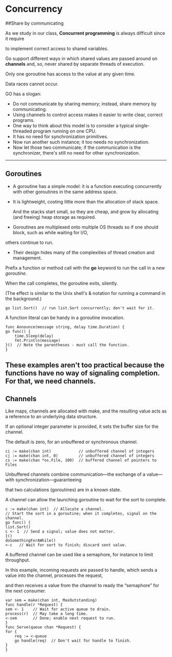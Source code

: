 
# Concurrency

##Share by communicating


As we study in our class, **Concurrent programming**  is always difficult since it require 

to implement correct access to shared variables. 

Go support  different ways in which shared values are passed around on **channels** and, so, never  shared by separate threads of execution.

Only one goroutine has access to the value at any given time.

Data races cannot occur.

GO has a slogan:

* Do not communicate by sharing memory; instead, share memory by communicating.
* Using channels to control access makes it easier to write clear, correct programs.
* One way to think about this model is to consider a typical single-threaded program running on one CPU. 
* It has no need for synchronization primitives. 
* Now run another such instance; it too needs no synchronization. 
* Now let those two communicate; if the communication is the synchronizer, there's still no need for other synchronization. 

------------------------------------
## Goroutines

 * A goroutine has a simple model: it is a function executing concurrently with other goroutines in the same address space. 
 
 * It is lightweight, costing little more than the allocation of stack space. 
 
   And the stacks start small, so they are cheap, and grow by allocating (and freeing) heap storage as required.

* Goroutines are multiplexed onto multiple OS threads so if one should block, such as while waiting for I/O,

 others continue to run.
 
 * Their design hides many of the complexities of thread creation and management.

Prefix a function or method call with the **go** keyword to run the call in a *new goroutine*. 

When the call completes, the goroutine exits, silently. 

(The effect is similar to the Unix shell's & notation for running a command in the background.)

    go list.Sort()  // run list.Sort concurrently; don't wait for it.
    
A function literal can be handy in a goroutine invocation.

    func Announce(message string, delay time.Duration) {
    go func() {
        time.Sleep(delay)
        fmt.Println(message)
    }()  // Note the parentheses - must call the function.
    }

These examples aren't too practical because the functions have no way of signaling completion. For that, we need channels.
---------------------------------------------------
## Channels

Like maps, channels are allocated with make, and the resulting value acts as a reference to an underlying data structure. 

If an optional integer parameter is provided, it sets the buffer size for the channel.

The default is zero, for an unbuffered or synchronous channel.

    ci := make(chan int)            // unbuffered channel of integers
    cj := make(chan int, 0)         // unbuffered channel of integers
    cs := make(chan *os.File, 100)  // buffered channel of pointers to Files
    
Unbuffered channels combine communication—the exchange of a value—with synchronization—guaranteeing 

that two calculations (goroutines) are in a known state.

 A channel can allow the launching goroutine to wait for the sort to complete.

    c := make(chan int)  // Allocate a channel.
    // Start the sort in a goroutine; when it completes, signal on the channel.
    go func() {
    list.Sort()
    c <- 1  // Send a signal; value does not matter.
    }()
    doSomethingForAWhile()
    <-c   // Wait for sort to finish; discard sent value.
    

A buffered channel can be used like a semaphore, for instance to limit throughput. 

In this example, incoming requests are passed to handle, which sends a value into the channel, processes the request, 

and then receives a value from the channel to ready the “semaphore” for the next consumer. 

    var sem = make(chan int, MaxOutstanding)
    func handle(r *Request) {
    sem <- 1    // Wait for active queue to drain.
    process(r)  // May take a long time.
    <-sem       // Done; enable next request to run.
    }
    func Serve(queue chan *Request) {
    for {
        req := <-queue
        go handle(req)  // Don't wait for handle to finish.
    }
    }
    

